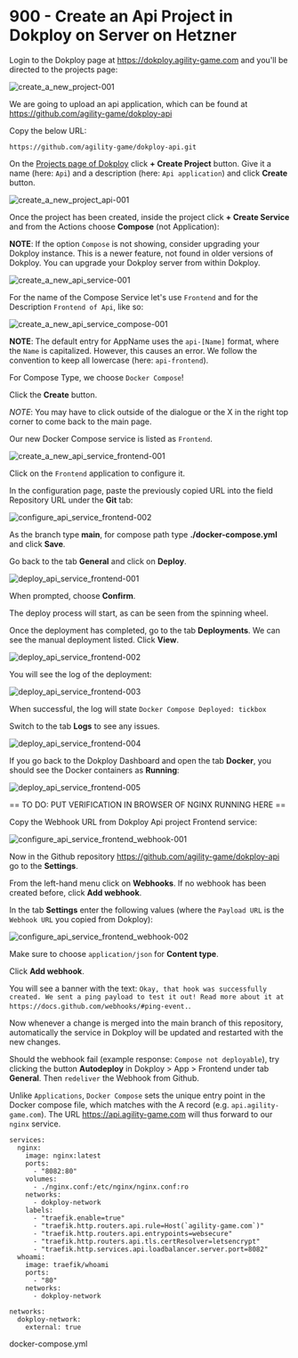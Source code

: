 # 900 - Create an Api Project in Dokploy on Server on Hetzner

Login to the Dokploy page at https://dokploy.agility-game.com and you'll be directed to the projects page:

![create_a_new_project-001](https://github.com/agility-game/dokploy/assets/1499433/8cd7133a-8ddc-4d1c-b643-7806c63a7d97)

We are going to upload an api application, which can be found at https://github.com/agility-game/dokploy-api

Copy the below URL:

```
https://github.com/agility-game/dokploy-api.git
```

On the [Projects page of Dokploy](https://dokploy.agility-game.com/dashboard/projects) click **+ Create Project** button. Give it a name (here: ```Api```) and a description (here: ```Api application```) and click **Create** button.

![create_a_new_project_api-001](https://github.com/agility-game/dokploy/assets/1499433/49a4432c-f48d-4d42-9846-87f0760dd1bc)

Once the project has been created, inside the project click **+ Create Service** and from the Actions choose **Compose** (not Application):

**NOTE**: If the option ```Compose``` is not showing, consider upgrading your Dokploy instance. This is a newer feature, not found in older versions of Dokploy. You can upgrade your Dokploy server from within Dokploy.

![create_a_new_api_service-001](https://github.com/agility-game/dokploy/assets/1499433/1c87bf74-b94f-4847-a774-12bf9571d394)

For the name of the Compose Service let's use ```Frontend``` and for the Description ```Frontend of Api```, like so:

![create_a_new_api_service_compose-001](https://github.com/agility-game/dokploy/assets/1499433/2d146f9f-9ada-4831-bfa6-a161dbd7948e)

**NOTE**: The default entry for AppName uses the ```api-[Name]``` format, where the ```Name``` is capitalized. However, this causes an error. We follow the convention to keep all lowercase (here: ```api-frontend```).

For Compose Type, we choose ```Docker Compose```!

Click the **Create** button. 

*NOTE*: You may have to click outside of the dialogue or the X in the right top corner to come back to the main page.

Our new Docker Compose service is listed as ```Frontend```.

![create_a_new_api_service_frontend-001](https://github.com/agility-game/dokploy/assets/1499433/7f6eafbb-aa43-48cf-bf83-78f7d7fd7e3c)

Click on the ```Frontend``` application to configure it.

In the configuration page, paste the previously copied URL into the field Repository URL under the **Git** tab:

![configure_api_service_frontend-002](https://github.com/agility-game/dokploy/assets/1499433/6e18a416-0dbb-46b9-a9d5-bb18df881da0)

As the branch type **main**, for compose path type **./docker-compose.yml** and click **Save**.

Go back to the tab **General** and click on **Deploy**.

![deploy_api_service_frontend-001](https://github.com/agility-game/dokploy/assets/1499433/07929de0-7e0c-4cf2-ab35-cde873125c3b)

When prompted, choose **Confirm**.

The deploy process will start, as can be seen from the spinning wheel.

Once the deployment has completed, go to the tab **Deployments**. We can see the manual deployment listed. Click **View**.

![deploy_api_service_frontend-002](https://github.com/agility-game/dokploy/assets/1499433/690fe62e-7d13-4942-882d-a13a61fe871e)

You will see the log of the deployment:

![deploy_api_service_frontend-003](https://github.com/agility-game/dokploy/assets/1499433/ae55d8b7-81cd-44a9-9bbe-a49b9ebc806f)

When successful, the log will state ```Docker Compose Deployed: tickbox```

Switch to the tab **Logs** to see any issues.

![deploy_api_service_frontend-004](https://github.com/agility-game/dokploy/assets/1499433/7671ab09-8d47-4f55-8fcc-1dc74875181c)

If you go back to the Dokploy Dashboard and open the tab **Docker**, you should see the Docker containers as **Running**:

![deploy_api_service_frontend-005](https://github.com/agility-game/dokploy/assets/1499433/e3b9a236-a494-4cf9-a155-83b4c1211398)

== TO DO: PUT VERIFICATION IN BROWSER OF NGINX RUNNING HERE ==

Copy the Webhook URL from Dokploy Api project Frontend service:

![configure_api_service_frontend_webhook-001](https://github.com/agility-game/dokploy/assets/1499433/46b0fcb9-77e4-4854-b758-3c6ee66151b7)

Now in the Github repository https://github.com/agility-game/dokploy-api go to the **Settings**.

From the left-hand menu click on **Webhooks**. If no webhook has been created before, click **Add webhook**.

In the tab **Settings** enter the following values (where the ```Payload URL``` is the ```Webhook URL``` you copied from Dokploy):

![configure_api_service_frontend_webhook-002](https://github.com/agility-game/dokploy/assets/1499433/3b682dd9-23c4-43f1-89e1-aef1c9e50dc8)

Make sure to choose ```application/json``` for **Content type**.

Click **Add webhook**.

You will see a banner with the text: ```Okay, that hook was successfully created. We sent a ping payload to test it out! Read more about it at https://docs.github.com/webhooks/#ping-event.```.

Now whenever a change is merged into the main branch of this repository, automatically the service in Dokploy will be updated and restarted with the new changes.

Should the webhook fail (example response: ```Compose not deployable```), try clicking the button **Autodeploy** in Dokploy > App > Frontend under tab **General**. Then ```redeliver``` the Webhook from Github.

Unlike ```Applications```, ```Docker Compose``` sets the unique entry point in the Docker compose file, which matches with the A record (e.g. ```api.agility-game.com```). The URL https://api.agility-game.com will thus forward to our ```nginx``` service.

```
services:
  nginx:
    image: nginx:latest
    ports:
      - "8082:80"
    volumes:
      - ./nginx.conf:/etc/nginx/nginx.conf:ro
    networks:
      - dokploy-network
    labels:
      - "traefik.enable=true"
      - "traefik.http.routers.api.rule=Host(`agility-game.com`)"
      - "traefik.http.routers.api.entrypoints=websecure"
      - "traefik.http.routers.api.tls.certResolver=letsencrypt"
      - "traefik.http.services.api.loadbalancer.server.port=8082"
  whoami:
    image: traefik/whoami
    ports:
      - "80"
    networks:
      - dokploy-network

networks:
  dokploy-network:
    external: true
```
docker-compose.yml
